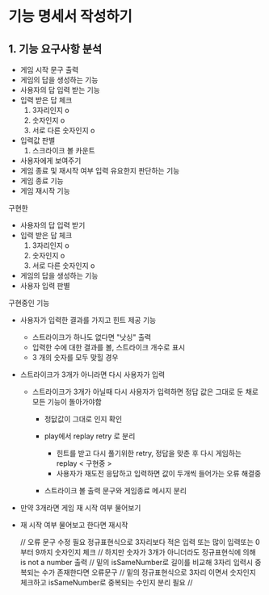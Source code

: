 # 기능 명세서 작성하기

## 1. 기능 요구사항 분석

- 게임 시작 문구 출력
- 게임의 답을 생성하는 기능
- 사용자의 답 입력 받는 기능
- 입력 받은 답 체크
    1. 3자리인지 o
    2. 숫자인지 o
    3. 서로 다른 숫자인지 o
- 입력값 판별
    1. 스크라이크 볼 카운트
- 사용자에게 보여주기
- 게임 종료 및 재시작 여부 입력 유요한지 판단하는 기능
- 게임 종료 기능
- 게임 재시작 기능


구현한
- 사용자의 답 입력 받기
- 입력 받은 답 체크
    1. 3자리인지 o
    2. 숫자인지 o
    3. 서로 다른 숫자인지 o
- 게임의 답을 생성하는 기능
- 사용자 입력 판별

구현중인 기능
- 사용자가 입력한 결과를 가지고 힌트 제공 기능
    - 스트라이크가 하나도 없다면 "낫싱" 출력
    - 입력한 수에 대한 결과를 볼, 스트라이크 개수로 표시
    - 3 개의 숫자를 모두 맞힐 경우
- 스트라이크가 3개가 아니라면 다시 사용자가 입력
    - 스트라이크가 3개가 아닐때 다시 사용자가 입력하면 정답 값은 그대로 둔 채로 모든 기능이 돌아가야함
        - 정닶값이 그대로 인지 확인
        - play에서 replay retry 로 분리 
            - 힌트를 받고 다시 풀기위한 retry, 정답을 맞춘 후 다시 게임하는 replay
            < 구현중 >
            - 사용자가 재도전 응답하고 입력하면 값이 두개씩 들어가는 오류 해결중



        - 스트라이크 볼 출력 문구와 게임종료 메시지 분리
- 만약 3개라면 게임 재 시작 여부 물어보기
- 재 시작 여부 물어보고 한다면 재시작



  // 오류 문구 수정 필요 정규표현식으로 3자리보다 적은 입력 또는 많이 입력또는 0 부터 9까지 숫자인지 체크
  // 하지만 숫자가 3개가 아니더라도 정규표현식에 의해 is not a number 출력
  // 밑의 isSameNumber로 길이를 비교해 3자리 입력시 중복되는 수가 존재한다면 오류문구 
  // 밑의 정규표현식으로 3자리 이면서 숫자인지 체크하고 isSameNumber로 중복되는 수인지 분리 필요
  // 